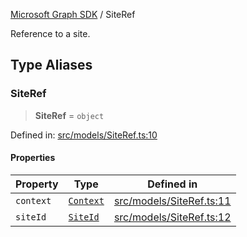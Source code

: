 [Microsoft Graph SDK](README.md) / SiteRef

Reference to a site.

## Type Aliases

### SiteRef

> **SiteRef** = `object`

Defined in: [src/models/SiteRef.ts:10](https://github.com/Future-Secure-AI/microsoft-graph/blob/main/src/models/SiteRef.ts#L10)

#### Properties

| Property | Type | Defined in |
| ------ | ------ | ------ |
| <a id="context"></a> `context` | [`Context`](Context.md#context) | [src/models/SiteRef.ts:11](https://github.com/Future-Secure-AI/microsoft-graph/blob/main/src/models/SiteRef.ts#L11) |
| <a id="siteid"></a> `siteId` | [`SiteId`](SiteId.md#siteid) | [src/models/SiteRef.ts:12](https://github.com/Future-Secure-AI/microsoft-graph/blob/main/src/models/SiteRef.ts#L12) |
